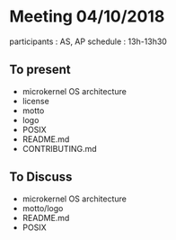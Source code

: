 # Meeting 04/10/2018

participants : AS, AP
schedule : 13h-13h30

## To present
  - microkernel OS architecture
  - license
  - motto
  - logo
  - POSIX
  - README.md
  - CONTRIBUTING.md

## To Discuss

  - microkernel OS architecture
  - motto/logo
  - README.md
  - POSIX